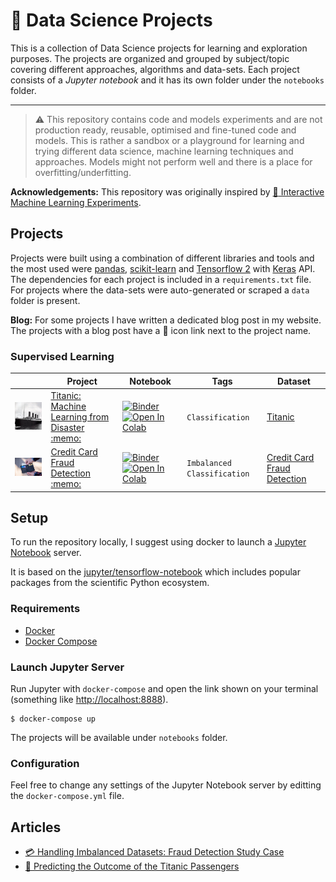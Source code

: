# :rocket: Data Science Projects

This is a collection of Data Science projects for learning and exploration purposes. The projects are organized and grouped by subject/topic covering different approaches, algorithms and data-sets. Each project consists of a *Jupyter notebook* and it has its own folder under the `notebooks` folder.

---

> :warning: This repository contains code and models experiments and are not production ready, reusable, optimised and fine-tuned code and models. This is rather a sandbox or a playground for learning and trying different data science, machine learning techniques and approaches. Models might not perform well and there is a place for overfitting/underfitting.

**Acknowledgements:** This repository was originally inspired by [:robot: Interactive Machine Learning Experiments](https://github.com/trekhleb/machine-learning-experiments).

## Projects

Projects were built using a combination of different libraries and tools and the most used were [pandas](https://pandas.pydata.org/), [scikit-learn](https://scikit-learn.org) and [Tensorflow 2](https://www.tensorflow.org/) with [Keras](https://www.tensorflow.org/guide/keras/overview) API. The dependencies for each project is included in a `requirements.txt` file. For projects where the data-sets were auto-generated or scraped a `data` folder is present.

**Blog:** For some projects I have written a dedicated blog post in my website. The projects with a blog post have a :memo: icon link next to the project name.

### Supervised Learning

<table>
  <thead>
    <th width="150" style="width: 150px !important">&nbsp;</th>
    <th width="200" style="width: 200px !important">Project</th>
    <th width="150" style="width: 150px !important">Notebook</th>
    <th width="150" style="width: 150px !important">Tags</th>
    <th width="150" style="width: 150px !important">Dataset</th>
  </thead>
  <tbody>
    <tr>
      <td width="150"><img src="assets/titanic.jpg" alt="Titanic" width="150" /></td>
      <td width="200"><a href="notebooks/titanic">Titanic: Machine Learning from Disaster</a>
      <a href="https://hmatalonga.com/blog/kaggle-titanic-challenge" target="_blank">:memo:</a></td>
      <td>
        <a href="https://mybinder.org/v2/gh/hmatalonga/kaggle-titanic/master?filepath=notebooks/titanic/titanic.ipynb">
          <img src="https://mybinder.org/badge_logo.svg" alt="Binder">
        </a></br>
        <a href="https://colab.research.google.com/github/hmatalonga/data-science-projects/blob/master/notebooks/titanic/titanic.ipynb">
          <img src="https://colab.research.google.com/assets/colab-badge.svg" alt="Open In Colab">
        </a>
      </td>
      <td width="150">
        <code>Classification</code>
      </td>
      <td width="150"><a href="https://www.kaggle.com/c/titanic/data">Titanic</a></td>
    </tr>
    <tr>
      <td width="150"><img src="assets/credit-card.jpg" alt="Credit Card Fraud Detection" width="150" /></td>
      <td width="200"><a href="notebooks/credit-card">Credit Card Fraud Detection</a>
      <a href="https://hmatalonga.com/blog/handling-imbalanced-datasets-fraud-detection" target="_blank">:memo:</a></td>
      <td>
        <a href="https://mybinder.org/v2/gh/hmatalonga/data-science-projects/master?filepath=notebooks/credit-card/credit-card.ipynb">
          <img src="https://mybinder.org/badge_logo.svg" alt="Binder">
        </a></br>
        <a href="https://colab.research.google.com/github/hmatalonga/data-science-projects/blob/master/notebooks/credit-card/credit-card.ipynb">
          <img src="https://colab.research.google.com/assets/colab-badge.svg" alt="Open In Colab">
        </a>
      </td>
      <td width="150">
        <code>Imbalanced Classification</code>
      </td>
      <td width="150"><a href="https://www.kaggle.com/mlg-ulb/creditcardfraud/data">Credit Card Fraud Detection</a></td>
    </tr>
  </tbody>
</table>

<!-- ### Unsupervised Learning -->

<!-- ### Reinforcement Learning -->

<!-- ### Statistics -->

<!-- ### Exploratory Data Analysis -->

<!-- <table>
  <thead>
    <th width="150" style="width: 150px !important">&nbsp;</th>
    <th width="200" style="width: 200px !important">Project</th>
    <th width="150" style="width: 150px !important">Notebook</th>
    <th width="150" style="width: 150px !important">Tags</th>
    <th width="150" style="width: 150px !important">Dataset</th>
  </thead>
  <tbody>
    <tr>
      <td width="150"><img src="assets/palmerpenguins.jpg" alt="palmerpenguins" width="150" /></td>
      <td width="200"><a href="notebooks/palmerpenguins/palmerpenguins.ipynb">Palmer Antarctica Penguins (EDA)</a></td>
      <td>
        <a href="https://mybinder.org/v2/gh/hmatalonga/kaggle-titanic/master?filepath=notebooks/palmerpenguins/palmerpenguins.ipynb">
          <img src="https://mybinder.org/badge_logo.svg" alt="Binder">
        </a></br>
        <a href="https://colab.research.google.com/github/hmatalonga/data-science-projects/blob/master/notebooks/palmerpenguins/palmerpenguins.ipynb">
          <img src="https://colab.research.google.com/assets/colab-badge.svg" alt="Open In Colab">
        </a>
      </td>
      <td width="150">
        <code>Data Visualization</code>
      </td>
      <td width="150"><a href="https://allisonhorst.github.io/palmerpenguins/index.html">palmerpenguins</a></td>
    </tr>
  </tbody>
</table> -->

<!-- ### Natural Language Processing -->

<!-- ### Recommender Systems -->

<!-- ### Others  -->

<!-- ### Competitions -->

## Setup

To run the repository locally, I suggest using docker to launch a [Jupyter Notebook](https://jupyter.org/) server.

It is based on the [jupyter/tensorflow-notebook](https://jupyter-docker-stacks.readthedocs.io/en/latest/using/selecting.html#jupyter-tensorflow-notebook) which includes popular packages from the scientific Python ecosystem.

### Requirements

- [Docker](https://docs.docker.com/get-docker/)
- [Docker Compose](https://docs.docker.com/compose/install/)

### Launch Jupyter Server

Run Jupyter with `docker-compose` and open the link shown on your terminal (something like [http://localhost:8888](http://localhost:8888)).

```shell
$ docker-compose up
```

The projects will be available under `notebooks` folder.

### Configuration

Feel free to change any settings of the Jupyter Notebook server by editting the `docker-compose.yml` file.

## Articles

- [:credit_card: Handling Imbalanced Datasets: Fraud Detection Study Case](https://hmatalonga.com/blog/handling-imbalanced-datasets-fraud-detection)
- [:ship: Predicting the Outcome of the Titanic Passengers](https://hmatalonga.com/blog/kaggle-titanic-challenge)
